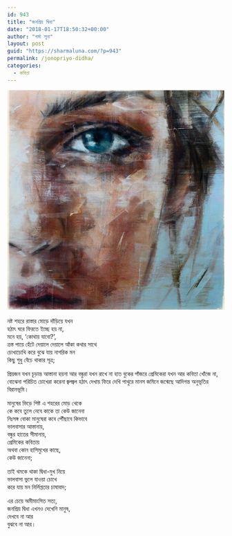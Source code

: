 ```yaml
---
id: 943
title: "জনপ্রিয় দ্বিধা"
date: "2018-01-17T18:50:32+00:00"
author: "শর্মা লুনা"
layout: post
guid: "https://sharmaluna.com/?p=943"
permalink: /jonopriyo-didha/
categories:
  - কবিতা
---
```


[![](/assets/images/wp-content/uploads/2018/01/25446235_1792649604079031_5612614235148253163_n.jpg)](/assets/images/wp-content/uploads/2018/01/25446235_1792649604079031_5612614235148253163_n.jpg)

নষ্ট শহরে রাস্তার মোড়ে দাঁড়িয়ে যখন  
হঠাৎ ঘরে ফিরতে ইচ্ছে হয় না,  
মনে হয়, ‘কোথায় যাবো?’,<span class="text_exposed_show">  
ত্রস্ত পায়ে হেঁটে দেয়ালে দেয়ালে আঁকা কথার সাথে  
চোখাচোখি করে বুঝে যায় নাগরিক মন  
কিছু শুধু বেঁচে থাকার সূত্র;</span>

<div class="text_exposed_show">প্রিয়জন যখন চূড়ান্ত আস্তানা হয়না আর  
বন্ধুরা যখন রাখে না হাত বুকের পাঁজরে  
প্রেমিকেরা যখন আর কবিতা খোঁজে না, বোঝেনা  
পরিচিত চোখেরা করেনা জ্বলজ্বল হঠাৎ দেখায়  
ফিরে দেখি  
পাথুরে মানস জমিনে জন্মেছে আদিগন্ত অনুভূতির বিরানভূমি।

মানুষের ভিড়ে পিষ্ট এ শহরের মোড় থেকে  
কে কবে তুলে নেবে কাকে তা কেউ জানেনা  
নিঃসঙ্গ বোকা মানুষেরা কবে পৌঁছাবে কিভাবে  
ভালবাসার আস্তানায়,  
বন্ধুর হাতের সীমানায়,  
প্রেমিকের কবিতায়  
অথবা কোন হাসিমুখের কাছে,  
কেউ জানেনা;

তাই থমকে থাকা দ্বিধা-মুখ নিয়ে  
ভালবাসা ভুলে যাওয়া চোখে  
করে যায় মন নির্লিপ্ততার চাষাবাদ;

এর চেয়ে অমীমাংসিত সত্য,  
জনপ্রিয় দ্বিধা এখনও দেখেনি মানুষ,  
দেখবে না আর  
বুঝবে না আর।

</div>
